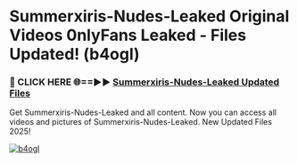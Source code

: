 # Summerxiris-Nudes-Leaked Original Videos 0nlyFans Leaked - Files Updated! (b4ogl)

<h3>🔴 CLICK HERE 🌐==►► <a href="https://tinyurl.com/yc6ubb5a" rel="nofollow">Summerxiris-Nudes-Leaked Updated Files</a></h3>

Get Summerxiris-Nudes-Leaked and all content. Now you can access all videos and pictures of Summerxiris-Nudes-Leaked. New Updated Files 2025!

[![b4ogl](https://i.imgur.com/7eu0CRL.gif)](https://tinyurl.com/yc6ubb5a)
